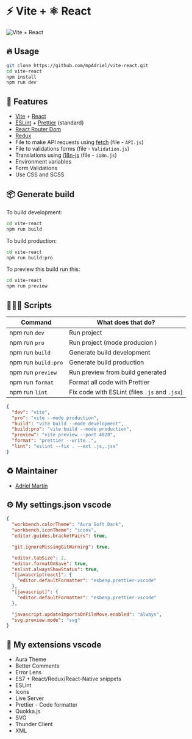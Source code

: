 # ⚡ Vite + ⚛ React

![Vite + React](https://fullstackcode.dev/wp-content/uploads/2022/01/vitereact.png)

## 🔥 Usage

```sh
git clone https://github.com/mpAdriel/vite-react.git
cd vite-react
npm install
npm run dev
```

## 🌈 Features

- [Vite](https://vitejs.dev/) + [React](https://es.reactjs.org/)
- [ESLint](https://eslint.org/) + [Prettier](https://prettier.io/) (standard)
- [React Router Dom](https://reactrouter.com/)
- [Redux](https://es.redux.js.org/)
- File to make API requests using [fetch](https://developer.mozilla.org/es/docs/Web/API/Fetch_API/Using_Fetch) (file - `API.js`)
- File to validations forms (file - `Validation.js`)
- Translations using [i18n-js](https://www.npmjs.com/package/i18n-js) (file - `i18n.js`)
- Environment variables
- Form Validations
- Use CSS and SCSS

## 📦 Generate build

To build development:

```sh
cd vite-react
npm run build
```

To build production:

```sh
cd vite-react
npm run build:pro
```

To preview this build run this:

```sh
cd vite-react
npm run preview
```

## 👨🏼‍💻 Scripts

| Command             | What does that do?                            |
| ------------------- | --------------------------------------------- |
| npm run `dev`       | Run project                                   |
| npm run `pro`       | Run project (mode producion )                 |
| npm run `build`     | Generate build development                    |
| npm run `build:pro` | Generate build production                     |
| npm run `preview`   | Run preview from build generated              |
| npm run `format`    | Format all code with Prettier                 |
| npm run `lint`      | Fix code with ESLint (files `.js` and `.jsx`) |

```json
{
  "dev": "vite",
  "pro": "vite --mode production",
  "build": "vite build --mode development",
  "build:pro": "vite build --mode production",
  "preview": "vite preview --port 4020",
  "format": "prettier --write .",
  "lint": "eslint --fix . --ext .js,.jsx"
}
```

## ♻ Maintainer

- [Adriel Martín](https://github.com/mpAdriel)

## ⚙ My settings.json vscode

```json
{
  "workbench.colorTheme": "Aura Soft Dark",
  "workbench.iconTheme": "icons",
  "editor.guides.bracketPairs": true,

  "git.ignoreMissingGitWarning": true,

  "editor.tabSize": 2,
  "editor.formatOnSave": true,
  "eslint.alwaysShowStatus": true,
  "[javascriptreact]": {
    "editor.defaultFormatter": "esbenp.prettier-vscode"
  },
  "[javascript]": {
    "editor.defaultFormatter": "esbenp.prettier-vscode"
  },

  "javascript.updateImportsOnFileMove.enabled": "always",
  "svg.preview.mode": "svg"
}
```

## 🙌 My extensions vscode

- Aura Theme
- Better Comments
- Error Lens
- ES7 + React/Redux/React-Native snippets
- ESLint
- Icons
- Live Server
- Prettier - Code formatter
- Quokka.js
- SVG
- Thunder Client
- XML

